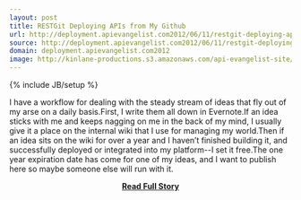 ```yaml
---
layout: post
title: RESTGit Deploying APIs from My Github
url: http://deployment.apievangelist.com2012/06/11/restgit-deploying-apis-from-my-github/
source: http://deployment.apievangelist.com2012/06/11/restgit-deploying-apis-from-my-github/
domain: deployment.apievangelist.com2012
image: http://kinlane-productions.s3.amazonaws.com/api-evangelist-site/blog/github-logo.png
---
```

{% include JB/setup %}<p>I have a workflow for dealing with the steady stream of ideas that fly out of my arse on a daily basis.First, I write them all down in Evernote.If an idea sticks with me and keeps nagging on me in the back of my mind, I usually give it a place on the internal wiki that I use for managing my world.Then if an idea sits on the wiki for over a year and I haven’t finished building it, and successfully deployed or integrated into my platform--I set it free.The one year expiration date has come for one of my ideas, and I want to publish here so maybe someone else will run with it.</p>
<center><p><a href="http://deployment.apievangelist.com2012/06/11/restgit-deploying-apis-from-my-github/" style='padding:25px; font-sze:18px; font-weight: bold;'>Read Full Story</a></p></center>
